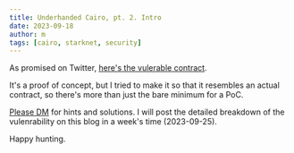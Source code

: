 ```yaml
---
title: Underhanded Cairo, pt. 2. Intro
date: 2023-09-18
author: m
tags: [cairo, starknet, security]
---
```


As promised on Twitter, [here's the vulerable contract](https://github.com/milancermak/ltoken).

It's a proof of concept, but I tried to make it so that it resembles an actual contract, so there's more than just the bare minimum for a PoC.

[Please DM](https://twitter.com/cairopractice) for hints and solutions. I will post the detailed breakdown of the vulenrability on this blog in a week's time (2023-09-25).

Happy hunting.
